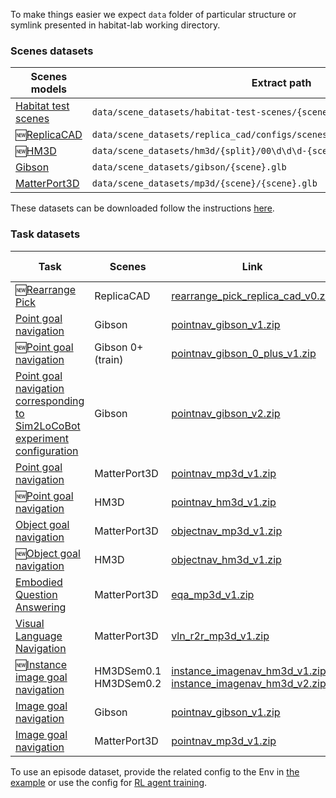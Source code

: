 To make things easier we expect `data` folder of particular structure or symlink presented in habitat-lab working directory.

### Scenes datasets

| Scenes models | Extract path | Archive size |
| --- | --- | --- |
| [Habitat test scenes](https://github.com/facebookresearch/habitat-sim/blob/main/DATASETS.md#habitat-test-scenes) | `data/scene_datasets/habitat-test-scenes/{scene}.glb` | 89 MB |
| 🆕[ReplicaCAD](https://github.com/facebookresearch/habitat-sim/blob/main/DATASETS.md#replicacad) | `data/scene_datasets/replica_cad/configs/scenes/{scene}.scene_instance.json` | 123 MB |
| 🆕[HM3D](https://github.com/facebookresearch/habitat-sim/blob/main/DATASETS.md#habitat-matterport-3d-research-dataset-hm3d) | `data/scene_datasets/hm3d/{split}/00\d\d\d-{scene}/{scene}.basis.glb` | 130 GB |
| [Gibson](https://github.com/facebookresearch/habitat-sim/blob/main/DATASETS.md#gibson-and-3dscenegraph-datasets) | `data/scene_datasets/gibson/{scene}.glb` | 1.5 GB |
| [MatterPort3D](https://github.com/facebookresearch/habitat-sim/blob/main/DATASETS.md#matterport3d-mp3d-dataset) | `data/scene_datasets/mp3d/{scene}/{scene}.glb` | 15 GB |

These datasets can be downloaded follow the instructions [here](https://github.com/facebookresearch/habitat-sim/blob/main/DATASETS.md).

### Task datasets

| Task | Scenes | Link | Extract path | Config to use | Archive size |
| --- | --- | --- | --- | --- | --- |
| 🆕[Rearrange Pick](https://arxiv.org/abs/2106.14405) | ReplicaCAD | [rearrange_pick_replica_cad_v0.zip](https://dl.fbaipublicfiles.com/habitat/data/datasets/rearrange_pick/replica_cad/v0/rearrange_pick_replica_cad_v0.zip) | `data/datasets/rearrange_pick/replica_cad/v0/` |  [`datasets/rearrangepick/replica_cad.yaml`](habitat-lab/habitat/config/datasets/rearrangepick/replica_cad.yaml) | 11 MB |
| [Point goal navigation](https://arxiv.org/abs/1807.06757) | Gibson | [pointnav_gibson_v1.zip](https://dl.fbaipublicfiles.com/habitat/data/datasets/pointnav/gibson/v1/pointnav_gibson_v1.zip) | `data/datasets/pointnav/gibson/v1/` |  [`datasets/pointnav/gibson.yaml`](habitat-lab/habitat/config/datasets/pointnav/gibson.yaml) | 385 MB |
| 🆕[Point goal navigation](https://arxiv.org/abs/1807.06757) | Gibson 0+ (train) | [pointnav_gibson_0_plus_v1.zip](https://dl.fbaipublicfiles.com/habitat/data/datasets/pointnav/gibson/v1/pointnav_gibson_0_plus_v1.zip) | `data/datasets/pointnav/gibson/v1/` |  [`datasets/pointnav/gibson_0_plus.yaml`](habitat-lab/habitat/config/datasets/pointnav/gibson_0_plus.yaml) | 321 MB |
| [Point goal navigation corresponding to Sim2LoCoBot experiment configuration](https://arxiv.org/abs/1912.06321) | Gibson | [pointnav_gibson_v2.zip](https://dl.fbaipublicfiles.com/habitat/data/datasets/pointnav/gibson/v2/pointnav_gibson_v2.zip) | `data/datasets/pointnav/gibson/v2/` |  [`datasets/pointnav/gibson_v2.yaml`](habitat-lab/habitat/config/datasets/pointnav/gibson_v2.yaml) | 274 MB |
| [Point goal navigation](https://arxiv.org/abs/1807.06757) | MatterPort3D | [pointnav_mp3d_v1.zip](https://dl.fbaipublicfiles.com/habitat/data/datasets/pointnav/mp3d/v1/pointnav_mp3d_v1.zip) | `data/datasets/pointnav/mp3d/v1/` | [`datasets/pointnav/mp3d.yaml`](habitat-lab/habitat/config/datasets/pointnav/mp3d.yaml) | 400 MB |
| 🆕[Point goal navigation](https://arxiv.org/abs/1807.06757) | HM3D | [pointnav_hm3d_v1.zip](https://dl.fbaipublicfiles.com/habitat/data/datasets/pointnav/hm3d/v1/pointnav_hm3d_v1.zip) | `data/datasets/pointnav/hm3d/v1/` |  [`datasets/pointnav/hm3d.yaml`](habitat-lab/habitat/config/datasets/pointnav/hm3d.yaml) | 992 MB |
| [Object goal navigation](https://arxiv.org/abs/2006.13171) | MatterPort3D | [objectnav_mp3d_v1.zip](https://dl.fbaipublicfiles.com/habitat/data/datasets/objectnav/m3d/v1/objectnav_mp3d_v1.zip) | `data/datasets/objectnav/mp3d/v1/` | [`datasets/objectnav/mp3d.yaml`](habitat-lab/habitat/config/datasets/objectnav/mp3d.yaml) | 170 MB |
| 🆕[Object goal navigation](https://arxiv.org/abs/2006.13171) | HM3D | [objectnav_hm3d_v1.zip](https://dl.fbaipublicfiles.com/habitat/data/datasets/objectnav/hm3d/v1/objectnav_hm3d_v1.zip) | `data/datasets/objectnav/hm3d/v1/` |  [`datasets/objectnav/hm3d.yaml`](habitat-lab/habitat/config/datasets/objetnav/hm3d.yaml) | 154 MB |
| [Embodied Question Answering](https://embodiedqa.org/) | MatterPort3D | [eqa_mp3d_v1.zip](https://dl.fbaipublicfiles.com/habitat/data/datasets/eqa/mp3d/v1/eqa_mp3d_v1.zip) | `data/datasets/eqa/mp3d/v1/` | [`datasets/eqa/mp3d.yaml`](habitat-lab/habitat/config/datasets/eqa/mp3d.yaml) | 44 MB |
| [Visual Language Navigation](https://bringmeaspoon.org/) | MatterPort3D | [vln_r2r_mp3d_v1.zip](https://dl.fbaipublicfiles.com/habitat/data/datasets/vln/mp3d/r2r/v1/vln_r2r_mp3d_v1.zip) | `data/datasets/vln/mp3d/r2r/v1` | [`datasets/vln/mp3d_r2r.yaml`](habitat-lab/habitat/config/datasets/vln/mp3d_r2r.yaml) | 2.7 MB |
| 🆕[Instance image goal navigation](https://github.com/facebookresearch/habitat-lab/pull/936) | HM3DSem0.1 <br/> HM3DSem0.2 | [instance_imagenav_hm3d_v1.zip](https://dl.fbaipublicfiles.com/habitat/data/datasets/imagenav/hm3d/v1/instance_imagenav_hm3d_v1.zip) <br/> [instance_imagenav_hm3d_v2.zip](https://dl.fbaipublicfiles.com/habitat/data/datasets/imagenav/hm3d/v2/instance_imagenav_hm3d_v2.zip) | `data/datasets/instance_imagenav/hm3d/v1/` <br/> `data/datasets/instance_imagenav/hm3d/v2/` |  [`datasets/instance_imagenav/hm3d.yaml`](habitat-lab/habitat/config/datasets/instance_imagenav/hm3d.yaml) | 303 MB <br/> 518 MB |
| [Image goal navigation](https://github.com/facebookresearch/habitat-lab/pull/333) | Gibson | [pointnav_gibson_v1.zip](https://dl.fbaipublicfiles.com/habitat/data/datasets/pointnav/gibson/v1/pointnav_gibson_v1.zip) | `data/datasets/pointnav/gibson/v1/` |  [`datasets/imagenav/gibson.yaml`](habitat-lab/habitat/config/datasets/imagenav/gibson.yaml) | 385 MB |
| [Image goal navigation](https://github.com/facebookresearch/habitat-lab/pull/333) | MatterPort3D | [pointnav_mp3d_v1.zip](https://dl.fbaipublicfiles.com/habitat/data/datasets/pointnav/mp3d/v1/pointnav_mp3d_v1.zip) | `data/datasets/pointnav/mp3d/v1/` | [`datasets/imagenav/mp3d.yaml`](habitat-lab/habitat/config/datasets/imagenav/mp3d.yaml) | 400 MB |

To use an episode dataset, provide the related config to the Env in [the example](#example) or use the config for [RL agent training](habitat_baselines/README.md#reinforcement-learning-rl).
